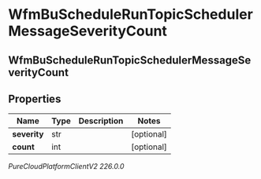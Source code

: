 # WfmBuScheduleRunTopicSchedulerMessageSeverityCount

## WfmBuScheduleRunTopicSchedulerMessageSeverityCount

## Properties

|Name | Type | Description | Notes|
|------------ | ------------- | ------------- | -------------|
| **severity** | str |  | [optional] |
| **count** | int |  | [optional] |



_PureCloudPlatformClientV2 226.0.0_
